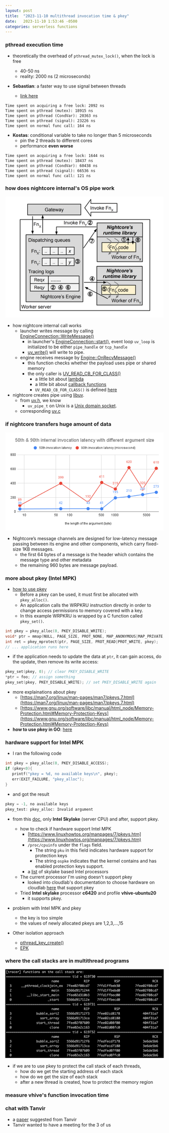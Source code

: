 ```yaml
---
layout: post
title:  "2023-11-10 multithread invocation time & pkey"
date:   2023-11-10 1:53:46 -0500
categories: serverless functions
---
```

### pthread execution time
- theoretically the overhead of `pthread_mutex_lock()`, when the lock is free
	+ 40-50 ns
	+ reality: 2000 ns (2 microseconds) 

- <strong>Sebastian</strong>: a faster way to use signal between threads
	+ [link here](https://stackoverflow.com/questions/4016789/sleeping-in-a-thread-c-posix-threads/4676069#4676069)

```
Time spent on acquiring a free lock: 2092 ns
Time spent on pthread (mutex): 18915 ns
Time spent on pthread (CondVar): 20363 ns
Time spent on pthread (signal): 23226 ns
Time spent on normal func call: 164 ns
```

- <strong>Kostas</strong>: conditional variable to take no longer than 5 microseconds
	+ pin the 2 threads to different cores
	+ performance <strong>even worse</strong>

```
Time spent on acquiring a free lock: 1644 ns
Time spent on pthread (mutex): 18437 ns
Time spent on pthread (CondVar): 60438 ns
Time spent on pthread (signal): 66536 ns
Time spent on normal func call: 121 ns
```

### how does nightcore internal's OS pipe work
![s2](/assets/2023-11-10/s2.png)

- how nightcore internal call works
	+ launcher writes message by calling [EngineConnection::WriteMessage()](https://github.com/zyuxuan0115/nightcore/blob/asplos-release/src/launcher/engine_connection.cpp#L73)
		* in launcher's [EngineConnection::start()](https://github.com/zyuxuan0115/nightcore/blob/asplos-release/src/launcher/engine_connection.cpp#L23), event loop `uv_loop` is initialized to be either `pipe_handle` or `tcp_handle` 
		* [uv_write()](https://github.com/zyuxuan0115/nightcore/blob/asplos-release/src/launcher/engine_connection.cpp#L82) will write to pipe. 
	+ engine receives message by [Engine::OnRecvMessage()](https://github.com/ut-osa/nightcore/blob/asplos-release/src/engine/engine.cpp#L223)
		* this function checks whether the payload uses pipe or shared memory
		* the only caller is [UV_READ_CB_FOR_CLASS()](https://github.com/ut-osa/nightcore/blob/asplos-release/src/engine/message_connection.cpp#L276)
			* a little bit about [lambda](https://www.cprogramming.com/c++11/c++11-lambda-closures.html)
			* a little bit about [callback functions](https://developer.mozilla.org/en-US/docs/Glossary/Callback_function)
			* `UV_READ_CB_FOR_CLASS()` is defined [here](https://github.com/ut-osa/nightcore/blob/asplos-release/src/common/uv.h#L101)
- nightcore creates pipe using [libuv](https://github.com/libuv/libuv).
	+ from [uv.h](https://github.com/libuv/libuv/blob/v1.x/include/uv.h#L821), we know 
		* `uv_pipe_t` on Unix is a [Unix domain socket](https://en.wikipedia.org/wiki/Unix_domain_socket).
	+ corresponding [uv.c](https://github.com/libuv/libuv/blob/v1.x/src/unix/pipe.c)

### if nightcore transfers huge amount of data
![latency](/assets/2023-11-10/latency.png)

- Nightcore’s message channels are designed for low-latency message passing between its engine and other components, which carry fixed-size 1KB messages. 
	+ the first 64 bytes of a message is the header which contains the message type
and other metadata
	+ the remaining 960 bytes are message payload. 


### more about pkey (Intel MPK)
- [how to use pkey](https://www.kernel.org/doc/html/next/core-api/protection-keys.html)
	+ Before a pkey can be used, it must first be allocated with `pkey_alloc()`. 
	+ An application calls the WRPKRU instruction directly in order to change access permissions to memory covered with a key. 
	+ In this example WRPKRU is wrapped by a C function called `pkey_set()`.

```c++
int pkey = pkey_alloc(0, PKEY_DISABLE_WRITE);
void* ptr = mmap(NULL, PAGE_SIZE, PROT_NONE, MAP_ANONYMOUS|MAP_PRIVATE, -1, 0);
int ret = pkey_mprotect(ptr, PAGE_SIZE, PROT_READ|PROT_WRITE, pkey);
// ... application runs here
```

- if the application needs to update the data at `ptr`, it can gain access, do the update, then remove its write access:

```c++
pkey_set(pkey, 0); // clear PKEY_DISABLE_WRITE
*ptr = foo; // assign something
pkey_set(pkey, PKEY_DISABLE_WRITE); // set PKEY_DISABLE_WRITE again
```

- more explainations about pkey
	+ [https://man7.org/linux/man-pages/man7/pkeys.7.html](https://man7.org/linux/man-pages/man7/pkeys.7.html)
  + [https://www.gnu.org/software/libc/manual/html_node/Memory-Protection.html#Memory-Protection-Keys](https://www.gnu.org/software/libc/manual/html_node/Memory-Protection.html#Memory-Protection-Keys)
- <strong>how to use pkey in GO</strong>: [here](https://charlycst.github.io/posts/mpk/)

### hardware support for Intel MPK
- I ran the following code

```c++
int pkey = pkey_alloc(0, PKEY_DISABLE_ACCESS);
if (pkey<0){
   printf("pkey = %d, no available keys\n", pkey);
   err(EXIT_FAILURE, "pkey_alloc");
}
```

- and got the result

```c++
pkey = -1, no available keys
pkey_test: pkey_alloc: Invalid argument
```

- from this [doc](https://www.kernel.org/doc/html/next/core-api/protection-keys.html), only <strong>Intel Skylake</strong> (server CPU) and after, support pkey.
	+ how to check if hardware support Intel MPK
		* [https://www.linuxhowtos.org/manpages/7/pkeys.htm](https://www.linuxhowtos.org/manpages/7/pkeys.htm)
		* `/proc/cpuinfo` under the `flags` field. 
			- The string `pku` in this field indicates hardware support for protection keys 
			- The string `ospke` indicates that the kernel contains and has enabled protection keys support.
		* a [list](https://en.wikipedia.org/wiki/List_of_Intel_Xeon_processors_(Skylake-based)) of skylake based Intel processors
	+ The current processor I'm using doesn't support pkey
		* looked into cloudlab's documentation to choose hardware on cloudlab [here](https://docs.cloudlab.us/hardware.html) that support pkey
	+ Tried <strong>Intel skylake</strong> processor <strong>c6420</strong> and profile <strong>vhive-ubuntu20</strong>
		* it supports pkey.
- problem with Intel MPK and pkey
	* the key is too simple
	* the values of newly allocated pkeys are 1,2,3,...,15

- Other isolation approach
	+ [pthread_key_create()](https://linux.die.net/man/3/pthread_key_create)
	+ [EPK](https://ipads.se.sjtu.edu.cn/_media/pub/members/2022_-_a_-_atc_-_epk.pdf)

### where the call stacks are in multithread programs
![s1](/assets/2023-11-10/s1.png)

- if we are to use pkey to protect the call stack of each threads, 
	+ how do we get the starting address of each stack
	+ how do we get the size of each stack
	+ after a new thread is created, how to protect the memory region 

### measure vhive's function invocation time

### chat with Tanvir
- a [paper](https://homes.cs.washington.edu/~arvind/papers/google-rpc.pdf) suggested from Tanvir
- Tanvir wanted to have a meeting for the 3 of us
